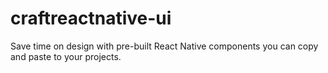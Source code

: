 # craftreactnative-ui
Save time on design with pre-built React Native components you can copy and paste to your projects.
